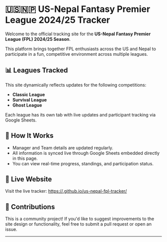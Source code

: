 # 🇺🇸🇳🇵 US-Nepal Fantasy Premier League 2024/25 Tracker

Welcome to the official tracking site for the **US-Nepal Fantasy Premier League (FPL) 2024/25 Season**.

This platform brings together FPL enthusiasts across the US and Nepal to participate in a fun, competitive environment across multiple leagues.

## 📊 Leagues Tracked

This site dynamically reflects updates for the following competitions:

- **Classic League**
- **Survival League**
- **Ghost League**

Each league has its own tab with live updates and participant tracking via Google Sheets.

## 🧩 How It Works

- Manager and Team details are updated regularly.
- All information is synced live through Google Sheets embedded directly in this page.
- You can view real-time progress, standings, and participation status.

## 🔗 Live Website

Visit the live tracker: [https://<your-username>.github.io/us-nepal-fpl-tracker/](https://anuppaudel1.github.io/USNF/)

## 📣 Contributions

This is a community project! If you'd like to suggest improvements to the site design or functionality, feel free to submit a pull request or open an issue.

---
